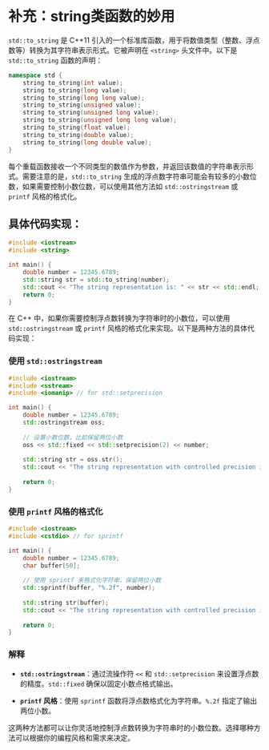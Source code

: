 # 补充：string类函数的妙用

`std::to_string` 是 C++11 引入的一个标准库函数，用于将数值类型（整数、浮点数等）转换为其字符串表示形式。它被声明在 `<string>` 头文件中。以下是 `std::to_string` 函数的声明：

```cpp
namespace std {
    string to_string(int value);
    string to_string(long value);
    string to_string(long long value);
    string to_string(unsigned value);
    string to_string(unsigned long value);
    string to_string(unsigned long long value);
    string to_string(float value);
    string to_string(double value);
    string to_string(long double value);
}
```

每个重载函数接收一个不同类型的数值作为参数，并返回该数值的字符串表示形式。需要注意的是，`std::to_string` 生成的浮点数字符串可能会有较多的小数位数，如果需要控制小数位数，可以使用其他方法如 `std::ostringstream` 或 `printf` 风格的格式化。

## 具体代码实现：

```C++
#include <iostream>
#include <string>

int main() {
    double number = 12345.6789;
    std::string str = std::to_string(number);
    std::cout << "The string representation is: " << str << std::endl;
    return 0;
}

```



在 C++ 中，如果你需要控制浮点数转换为字符串时的小数位，可以使用 `std::ostringstream` 或 `printf` 风格的格式化来实现。以下是两种方法的具体代码实现：

### 使用 `std::ostringstream`

```cpp
#include <iostream>
#include <sstream>
#include <iomanip> // for std::setprecision

int main() {
    double number = 12345.6789;
    std::ostringstream oss;
    
    // 设置小数位数，比如保留两位小数
    oss << std::fixed << std::setprecision(2) << number;
    
    std::string str = oss.str();
    std::cout << "The string representation with controlled precision is: " << str << std::endl;
    
    return 0;
}
```

### 使用 `printf` 风格的格式化

```cpp
#include <iostream>
#include <cstdio> // for sprintf

int main() {
    double number = 12345.6789;
    char buffer[50];
    
    // 使用 sprintf 来格式化字符串，保留两位小数
    std::sprintf(buffer, "%.2f", number);
    
    std::string str(buffer);
    std::cout << "The string representation with controlled precision is: " << str << std::endl;
    
    return 0;
}
```

### 解释

- **`std::ostringstream`**：通过流操作符 `<<` 和 `std::setprecision` 来设置浮点数的精度。`std::fixed` 确保以固定小数点格式输出。
  
- **`printf` 风格**：使用 `sprintf` 函数将浮点数格式化为字符串。`%.2f` 指定了输出两位小数。

这两种方法都可以让你灵活地控制浮点数转换为字符串时的小数位数。选择哪种方法可以根据你的编程风格和需求来决定。